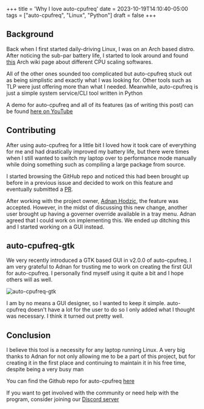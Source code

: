 +++
title = 'Why I love auto-cpufreq'
date = 2023-10-19T14:10:40-05:00
tags = ["auto-cpufreq", "Linux", "Python"]
draft = false
+++

## Background

Back when I first started daily-driving Linux, I was on an Arch based distro. After noticing the sub-par battery life, I started to look around and found [this](https://wiki.archlinux.org/title/CPU_frequency_scaling) Arch wiki page about different CPU scaling softwares. 

All of the other ones sounded too complicated but auto-cpufreq stuck out as being simplistic and exactly what I was looking for. Other tools such as TLP were just offering more than what I needed. Meanwhile, auto-cpufreq is just a simple system service/CLI tool written in Python

A demo for auto-cpufreq and all of its features (as of writing this post) can be found [here on YouTube](https://www.youtube.com/watch?v=SPGpkZ0AZVU)

## Contributing

After using auto-cpufreq for a little bit I loved how it took care of everything for me and had drastically improved my battery life, but there were times when I still wanted to switch my laptop over to performance mode manually while doing something such as compiling a large package from source. 

I started browsing the GitHub repo and noticed this had been brought up before in a previous issue and decided to work on this feature and eventually submitted a [PR](https://github.com/AdnanHodzic/auto-cpufreq/pull/476).

After working with the project owner, [Adnan Hodzic](https://github.com/AdnanHodzic), the feature was accepted. However, in the midst of discussing this new change, another user brought up having a governer override available in a tray menu. Adnan agreed that I could work on implementing this. We ended up ditching this and I started working on a GUI instead.

## auto-cpufreq-gtk

We very recently introduced a GTK based GUI in v2.0.0 of auto-cpufreq. I am very grateful to Adnan for trusting me to work on creating the first GUI for auto-cpufreq. I personally find myself using it quite a bit and I hope others will as well. 

![auto-cpufreq-gtk](https://camo.githubusercontent.com/e33ce653f12f4933bdd769ddae47708cd77bd6685dbaf3a3676b2e62f743f857/687474703a2f2f666f6f6c636f6e74726f6c2e6f72672f77702d636f6e74656e742f75706c6f6164732f323032332f30392f6175746f2d637075667265712d76322d6775692e706e67)


I am by no means a GUI designer, so I wanted to keep it simple. auto-cpufreq doesn't have a lot for the user to do so I only added what I thought was necessary. I think it turned out pretty well.

## Conclusion

I believe this tool is a necessity for any laptop running Linux. A very big thanks to Adnan for not only allowing me to be a part of this project, but for creating it in the first place and continuing to maintain it in his free time, despite being a very busy man

You can find the Github repo for auto-cpufreq [here](https://github.com/AdnanHodzic/auto-cpufreq)

If you want to get involved with the community or need help with the program, consider joining our [Discord server](https://discord.gg/Sjauxtj6kH)